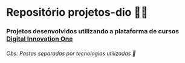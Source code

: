 # Repositório projetos-dio 👨‍🏫

### Projetos desenvolvidos utilizando a plataforma de cursos [Digital Innovation One](https://digitalinnovation.one/) 

###### Obs: Pastas separadas por tecnologias utilizadas 🤖
